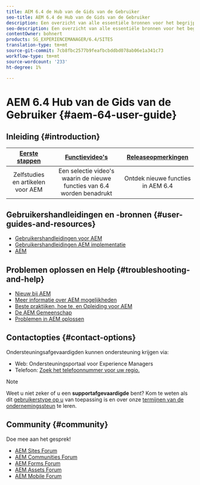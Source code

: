 ```yaml
---
title: AEM 6.4 de Hub van de Gids van de Gebruiker
seo-title: AEM 6.4 de Hub van de Gids van de Gebruiker
description: Een overzicht van alle essentiële bronnen voor het begrijpen, installeren, beheren en gebruiken van AEM 6.4
seo-description: Een overzicht van alle essentiële bronnen voor het begrijpen, installeren, beheren en gebruiken van AEM 6.4
contentOwner: bohnert
products: SG_EXPERIENCEMANAGER/6.4/SITES
translation-type: tm+mt
source-git-commit: 7cb8fbc2577b9feafbcbddbd078ab06e1a341c73
workflow-type: tm+mt
source-wordcount: '233'
ht-degree: 1%

---
```



# AEM 6.4 Hub van de Gids van de Gebruiker {#aem-64-user-guide}

## Inleiding {#introduction}

| [Eerste stappen](https://helpx.adobe.com/experience-manager/get-started.html) | [Functievideo&#39;s](https://helpx.adobe.com/experience-manager/kt/index/aem-6-5-videos.html) | [Releaseopmerkingen](https://helpx.adobe.com/experience-manager/6-5/release-notes.html) |
|:-:|:-:|:-:|
| Zelfstudies en artikelen voor AEM | Een selectie video&#39;s waarin de nieuwe functies van 6.4 worden benadrukt | Ontdek nieuwe functies in AEM 6.4 |

## Gebruikershandleidingen en -bronnen {#user-guides-and-resources}

* [Gebruikershandleidingen voor AEM](capabilities.md)
* [Gebruikershandleidingen AEM implementatie](implementation.md)
* [AEM](resources.md)

## Problemen oplossen en Help {#troubleshooting-and-help}

* [Nieuw bij AEM](new.md)
* [Meer informatie over AEM mogelijkheden](learn.md)
* [Beste praktijken, hoe te, en Opleiding voor AEM](best-practice.md)
* [De AEM Gemeenschap](community.md)
* [Problemen in AEM oplossen](troubleshooting.md)

## Contactopties {#contact-options}

Ondersteuningsafgevaardigden kunnen ondersteuning krijgen via:

* Web: Ondersteuningsportaal voor Experience Managers
* Telefoon: [Zoek het telefoonnummer voor uw regio.](https://helpx.adobe.com/contact/dma-external/DMACustomeCareRegionalPhoneNumbers.html)

>[!NOTE]
>
>Weet u niet zeker of u een **supportafgevaardigde** bent? Kom te weten als dit [gebruikerstype op u](https://helpx.adobe.com/experience-cloud/supported-users.html) van toepassing is en over onze [termijnen van de ondernemingssteun](https://helpx.adobe.com/support/programs/enterprise-support-terms.html) te leren.

## Community {#community}

Doe mee aan het gesprek!

* [AEM Sites Forum](http://help-forums.adobe.com/content/adobeforums/en/experience-manager-forum/adobe-experience-manager.html)
* [AEM Communities Forum](http://help-forums.adobe.com/content/adobeforums/en/experience-manager-forum/aem-communities.html)
* [AEM Forms Forum](http://help-forums.adobe.com/content/adobeforums/en/experience-manager-forum/aem-forms.html)
* [AEM Assets Forum](http://help-forums.adobe.com/content/adobeforums/en/experience-manager-forum/aem-assets.html)
* [AEM Mobile Forum](http://forums.adobe.com/community/experiencemanagermobile)
